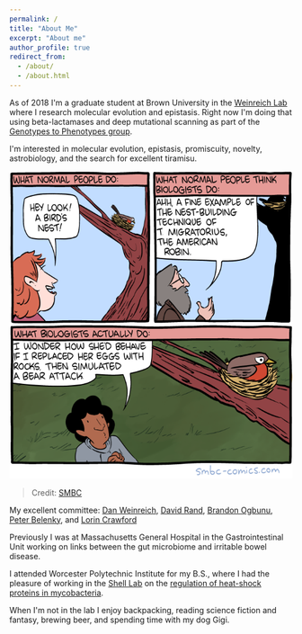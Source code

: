 ```yaml
---
permalink: /
title: "About Me"
excerpt: "About me"
author_profile: true
redirect_from: 
  - /about/
  - /about.html
---
```

As of 2018 I'm a graduate student at Brown University in the [Weinreich Lab](https://www.brown.edu/research/labs/weinreich/) where I research molecular evolution and epistasis. Right now I'm doing that using beta-lactamases and deep mutational scanning as part of the [Genotypes to Phenotypes group](https://ddg2phenome.org/).


I'm interested in molecular evolution, epistasis, promiscuity, novelty, astrobiology, and the search for excellent tiramisu.


![biologists](/images/biologists.png)

> Credit: [SMBC](http://www.smbc-comics.com/comic/biology-2)


My excellent committee: [Dan Weinreich](https://vivo.brown.edu/display/dweinrei), [David Rand](https://vivo.brown.edu/display/drand), [Brandon Ogbunu](https://vivo.brown.edu/display/cogbunug), [Peter Belenky](https://vivo.brown.edu/display/pbelenky), and [Lorin Crawford](https://vivo.brown.edu/display/lcrawfo1)


Previously I was at Massachusetts General Hospital in the Gastrointestinal Unit working on links between the gut microbiome and irritable bowel disease.

I attended Worcester Polytechnic Institute for my B.S., where I had the pleasure of working in the [Shell Lab](https://labs.wpi.edu/shelllab/) on the [regulation of heat-shock proteins in mycobacteria](https://digitalcommons.wpi.edu/mqp-all/1610/). 


When I'm not in the lab I enjoy backpacking, reading science fiction and fantasy, brewing beer, and spending time with my dog Gigi. 
